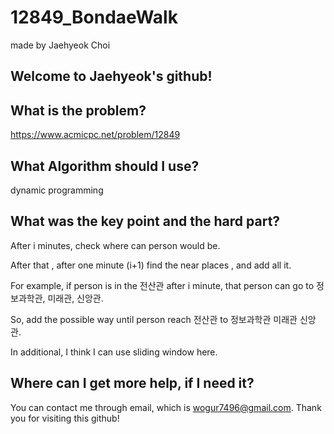 # 12849_BondaeWalk

made by Jaehyeok Choi

## Welcome to Jaehyeok's github!

## What is the problem?

https://www.acmicpc.net/problem/12849

## What Algorithm should I use?

dynamic programming

## What was the key point and the hard part?

After i minutes, check where can person would be.

After that , after one minute (i+1) find the near places , and add all it. 

For example, if person is in the 전산관 after i minute, that person can go to 정보과학관, 미래관, 신앙관.

So, add the possible way until person reach 전산관 to 정보과학관 미래관 신앙관.

In additional, I think I can use sliding window here. 

## Where can I get more help, if I need it?

You can contact me through email, which is wogur7496@gmail.com.
Thank you for visiting this github!
